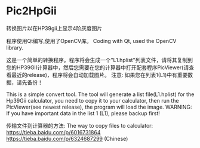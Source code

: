 # Pic2HpGii
转换图片以在HP39gii上显示4阶灰度图片

程序使用Qt编写,使用了OpenCV库。
Coding with Qt, used the OpenCV library.

这是一个简单的转换程序。程序将会生成一个"L1.hplist"列表文件，请将其复制到您的HP39GII计算器中，然后您需要在您的计算器中打开配套程序PicViewer(请查看最近的release)，程序将会自动加载图片。
注意: 如果您在列表1(L1)中有重要数据，请先备份！


This is a simple convert tool. The tool will generate a list file(L1.hplist) for the Hp39Gii calculator, you need to copy it to your calculator, then run the PicViewer(see newest release), the program will load the image.
WARNING: If you have important data in the list 1 (L1), please backup first!


传输文件到计算器的方法:
The way to copy files to calculator:
https://tieba.baidu.com/p/6016731864
https://tieba.baidu.com/p/6324687299
(Chinese)